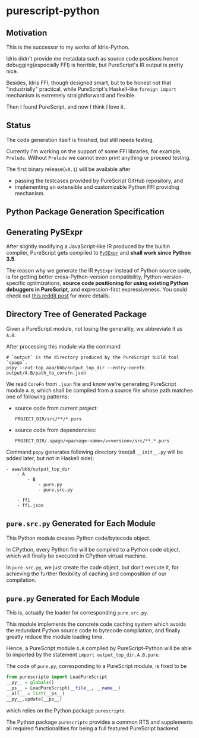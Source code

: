 # purescript-python


## Motivation

This is the successor to my works of Idris-Python.

Idris didn't provide me metadata such as source code positions hence debugging(especially FFI) is horrible,
but PureScript's IR output is pretty nice.

Besides, Idris FFI, though designed smart, but to be honest not that "industrially" practical, while
PureScript's Haskell-like `foreign import` mechanism is extremely straightforward and flexible.

Then I found PureScript, and now I think I love it.

## Status

The code generation itself is finished, but still needs testing.

Currently I'm working on the support of some FFI libraries, for example, `Prelude`. Without `Prelude`
we cannot even print anything or proceed testing.

The first binary release(`v0.1`) will be available after
- passing the testcases provided by PureScript GitHub repository, and
- implementing an extensible and customizable Python FFI providing mechanism.

## Python Package Generation Specification

Generating PySExpr
-------------------------

After slightly modifying a JavaScript-like IR produced by the builtin compiler,
PureScript gets compiled to [`PySExpr`](https://github.com/thautwarm/PySExpr) and **shall work since Python 3.5**.

The reason why we generate the IR `PySExpr` instead of Python source code,
is for getting better cross-Python-version compatibility, Python-version-specific optimizations,
**source code positioning for using existing Python debuggers in PureScript**, and expression-first expressiveness. You could check out [this reddit post](https://www.reddit.com/r/ProgrammingLanguages/comments/f41odv/a_compiler_back_end_by_which_you_write) for more details.


Directory Tree of Generated Package
---------------------------------------------


Given a PureScript module, not losing the generality, we abbreviate it as `A.B`.

After processing this module via the command

```shell
# `output` is the directory produced by the PureScript build tool `spago`.
pspy --out-top aaa/bbb/output_top_dir --entry-corefn output/A.B/path_to_corefn.json
```

We read `CoreFn` from `.json` file and know we're generating PureScript module `A.B`, which shall be compiled from a source file whose path matches one of following patterns:
- source code from current project:

  `PROJECT_DIR/src/**/*.purs`

- source code from dependencies:

  `PROJECT_DIR/.spago/<package-name>/v<version>/src/**.*.purs`


Command `pspy` generates following directory tree(all `__init__.py` will be added later, but not in Haskell side):

```
- aaa/bbb/output_top_dir
    - A
        - B
            - pure.py
            - pure.src.py

    - ffi
    - ffi.json

```

`pure.src.py` Generated for Each Module
-----------------------------------------------

This Python module creates Python code/bytecode object.

In CPython, every Python file will be compiled to a Python code object, which will finally be executed in
CPython virtual machine.

In `pure.src.py`, we just create the code object,
but don't execute it, for achieving the further flexibility of caching and composition of our compilation.

`pure.py` Generated for Each Module
----------------------------------------------

This is, actually the loader for corresponding `pure.src.py`.

This module implements the concrete code caching system which avoids the redundant Python source code to bytecode compilation, and finally greatly reduce the module loading time.

Hence, a PureScript module `A.B` compiled by PureScript-Python
will be able to imported by the statement `import output_top_dir.A.B.pure`.

The code of `pure.py`, corresponding to a PureScript module, is fixed to be

```python
from purescripto import LoadPureScript
__py__ = globals()
__ps__ = LoadPureScript(__file__, __name__)
__all__ = list(__ps__)
__py__.update(__ps__)
```

which relies on the Python package `purescripto`.

The Python package `purescripto` provides a common RTS and supplements all required functionalities for being a full featured PureScript backend.

<!-- 

`purescript_impl.src.py`
-----------------------------------------



<details>

<summary> This is an example of generated PySExpr </summary>

The command is `pspy-one-module --foreign-top ./src --out-top ./python --corefn .\output\\Main\corefn.json`

```python
# example purescript_impl.src.py
from py_sexpr.terms import *
from py_sexpr.stack_vm.emit import module_code
res = block( "No document"
           , assign( "$foreign"
                   , call( var('import_module')
                         , "python.Main.purescript_foreign" ) )
           , assign( "ps_Unit"
                   , block( define("ps_Unit", [], block(this))
                          , set_attr( var("ps_Unit")
                                    , "value"
                                    , new(var("ps_Unit")) ) ) )
           , assign( "ps_main"
                   , call( get_attr(var("$foreign"), "println")
                         , metadata(8, 16, "src\Main.purs", 1) ) )
           , assign( "exports"
                   , record( ("Unit", var("ps_Unit"))
                           , ("main", var("ps_main"))
                           , ( "println"
                             , get_attr(var("$foreign"), "println") ) ) ) )
# this is code object
res = module_code(res)
```


</details>


<details>

<summary> Above example is from this source code </summary>

```purescript
module Main where

data Effect a
data Unit = Unit

foreign import println :: forall a. a -> Effect Unit

main = println 1
```

</details>

`purescript_impl.py`
--------------------------

Conditionally load and execute the code made by `purescript_impl.src.py`, which results in a Python module `__ps__`.

If code object has been cached and hasn't been out of date,
the cached code object will be used, instead of invoking `purescript_impl.src.py`.


`__ps__` is the Python global variable `exports` in the hidden module made by `purescript_impl.src.py`,  with all export symbols bound.

Module `purescript_impl` will then bind all symbol names to its `__all__` and the corresponding values to its global dictionary.


The code of `purescript_impl.py` which provides above functionalities is fixed:

```python
from purescripto import LoadPureScript
__py__ = globals()
__ps__ = LoadPureScript(__file__, __name__)
__all__ = list(__ps__)
__py__.update(__ps__)
``` -->
